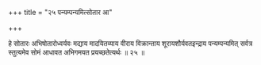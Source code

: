 +++
title = "२५ पन्यम्पन्यमित्सोतार आ"

+++

हे सोतारः अभिषोतारोध्वर्यवः मद्याय मादयितव्याय वीराय विक्रान्ताय शूरायशौर्यवतइन्द्राय पन्यम्पन्यमित् सर्वत्र स्तुत्यमेव सोमं आधावत अभिगमयत प्रयच्छतेत्यर्थः ॥ २५ ॥